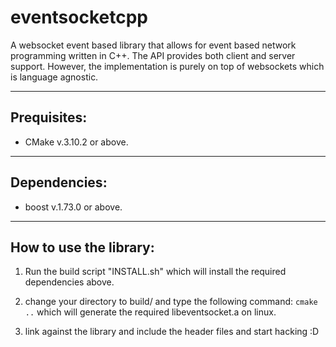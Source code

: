 # eventsocketcpp
A websocket event based library that allows for event based network programming written in C++.
The API provides both client and server support. However, the implementation is purely on top of websockets
which is language agnostic. 


-----------------------------------------------------------------------
## Prequisites:
  - CMake v.3.10.2 or above.
-----------------------------------------------------------------------
## Dependencies:
  - boost v.1.73.0 or above.

-----------------------------------------------------------------------
## How to use the library:

  1) Run the build script "INSTALL.sh" which will install the required dependencies above.
  
  2) change your directory to build/ and type the following command:
   ```cmake ..``` which will generate the required libeventsocket.a on linux.
  
  3) link against the library and include the header files and start hacking :D
